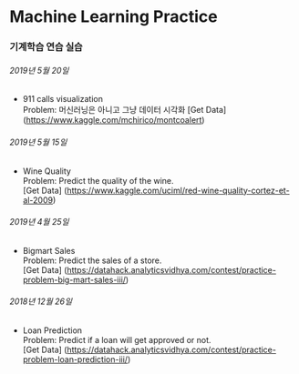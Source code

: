 # Machine Learning Practice

### 기계학습 연습 실습

###### 2019년 5월 20일
- 911 calls visualization    
  Problem: 머신러닝은 아니고 그냥 데이터 시각화
  [Get Data] (https://www.kaggle.com/mchirico/montcoalert) 

###### 2019년 5월 15일
- Wine Quality    
  Problem: Predict the quality of the wine.  
  [Get Data] (https://www.kaggle.com/uciml/red-wine-quality-cortez-et-al-2009)  


###### 2019년 4월 25일
- Bigmart Sales  
  Problem: Predict the sales of a store.  
  [Get Data] (https://datahack.analyticsvidhya.com/contest/practice-problem-big-mart-sales-iii/)  
    
    
###### 2018년 12월 26일
- Loan Prediction  
  Problem: Predict if a loan will get approved or not.  
  [Get Data] (https://datahack.analyticsvidhya.com/contest/practice-problem-loan-prediction-iii/)  
